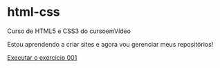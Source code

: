# html-css 
Curso de HTML5 e CSS3 do cursoemVídeo

Estou aprendendo a criar sites e agora vou gerenciar meus repositórios!

<a href="https://cilais.github.io/html-css/exercicios/ex001olamundo/index.html">Executar o exercicio 001</a> 